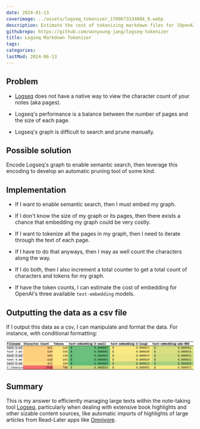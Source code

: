 ```yaml
---
date: 2024-01-13
coverimage: ../assets/logseq_tokenizer_1709673334004_0.webp
description: Estimate the cost of tokenizing markdown files for [OpenAI's text-embedding models](https://platform.openai.com/docs/guides/embeddings/)
githubrepo: https://github.com/wonyoung-jang/logseq-tokenizer
title: Logseq Markdown Tokenizer
tags:
categories:
lastMod: 2024-06-13
---
```

## Problem

  + [Logseq](https://logseq.com/) does not have a native way to view the character count of your notes (aka pages).

  + Logseq's performance is a balance between the number of pages and the size of each page.

  + Logseq's graph is difficult to search and prune manually.

## Possible solution

Encode Logseq's graph to enable semantic search, then leverage this encoding to develop an automatic pruning tool of some kind.

## Implementation

  + If I want to enable semantic search, then I must embed my graph.

  + If I don't know the size of my graph or its pages, then there exists a chance that embedding my graph could be very costly.

  + If I want to tokenize all the pages in my graph, then I need to iterate through the text of each page.

  + If I have to do that anyways, then I may as well count the characters along the way.

  + If I do both, then I also increment a total counter to get a total count of characters and tokens for my graph.

  + If have the token counts, I can estimate the cost of embedding for OpenAI's three available `text-embedding` models.

## Outputting the data as a csv file

If I output this data as a csv, I can manipulate and format the data. For instance, with conditional formatting:

![example_output.png](/assets/example_output_1710007420546_0.png)

## Summary

This is my answer to efficiently managing large texts within the note-taking tool [Logseq](https://logseq.com/), particularly when dealing with extensive book highlights and other sizable content sources, like automatic imports of highlights of large articles from Read-Later apps like [Omnivore](https://omnivore.app/).

